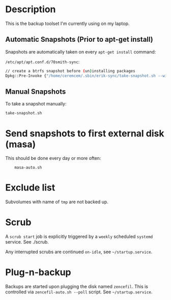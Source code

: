 # Description 

This is the backup toolset I'm currently using on my laptop. 

## Automatic Snapshots (Prior to apt-get install)

Snapshots are automatically taken on every `apt-get install` command:

`/etc/apt/apt.conf.d/70smith-sync`:
```bash
// create a btrfs snapshot before (un)installing packages
Dpkg::Pre-Invoke {"/home/ceremcem/.sbin/erik-sync/take-snapshot.sh --with-skip-option";};
```

## Manual Snapshots

To take a snapshot manually:

    take-snapshot.sh

# Send snapshots to first external disk (masa)

This should be done every day or more often:

        masa-auto.sh

# Exclude list

Subvolumes with name of `tmp` are not backed up. 


# Scrub 

A `scrub start` job is explicitly triggered by a `weekly` scheduled `systemd` service. See ./scrub. 

Any interrupted scrubs are continued `on-idle`, see `~/startup.service`.

# Plug-n-backup

Backups are started upon plugging the disk named `zencefil`. This is controlled via `zencefil-auto.sh --poll` script. See `~/startup.service`. 
